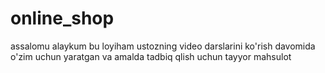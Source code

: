 # online_shop
assalomu alaykum bu loyiham ustozning video darslarini ko'rish davomida o'zim uchun yaratgan va amalda tadbiq qlish uchun tayyor mahsulot
